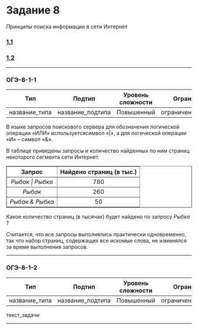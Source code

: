 # Задание 8

Принципы поиска информации в сети Интернет

### [1.1](#ОГЭ-8-1-1)
### [1.2](#ОГЭ-8-1-2)

***

<h3 name="ОГЭ-8-1-1">ОГЭ-8-1-1<a class="anchor-link" href="ОГЭ-8-1-1"></a></h3>

| Тип | Подтип | Уровень сложности | Ограничения | Стадия |
| --- | ------ | ----------------- | ----------- | ------ |
| название_типа | название_подтипа | Повышенный | ограничения_подтипа | :red_circle: |
 
В языке запросов поискового сервера для обозначения логической операции «ИЛИ» используетсясимвол  «|», а для логической операции «И» – символ «&». 

В таблице приведены запросы и количество найденных по ним страниц некоторого сегмента сети Интернет. 

<table border="1">
	<thead>
		<tr>
			<th scope="col">Запрос</th>
			<th scope="col">Найдено страниц (в тыс.)</th>
		</tr>
	</thead>
	<tbody>
		<tr>
			<td style="text-align: center;"><i>Рыбак | Рыбка</i></td>
			<td style="text-align: center;">780</td>
		</tr>
		<tr>
			<td style="text-align: center;"><i>Рыбак</i></td>
			<td style="text-align: center;">260</td>
		</tr>
		<tr>
			<td style="text-align: center;"><i>Рыбак &amp; Рыбка</i></td>
			<td style="text-align: center;">50</td>
		</tr>
	</tbody>
</table>

Какое количество страниц (в тысячах) будет найдено по запросу <i>Рыбка</i> ?   

Считается, что все запросы выполнялись практически одновременно, так что набор страниц, содержащих все искомые слова, не изменялся за время выполнения запросов.
 
 ***
 
 <h3 name="ОГЭ-8-1-2">ОГЭ-8-1-2<a class="anchor-link" href="ОГЭ-8-1-2"></a></h3>

| Тип | Подтип | Уровень сложности | Ограничения | Стадия |
| --- | ------ | ----------------- | ----------- | ------ |
| название_типа | название_подтипа | Повышенный | ограничения_подтипа | :red_circle: |
 
 текст_задачи
 
 ***